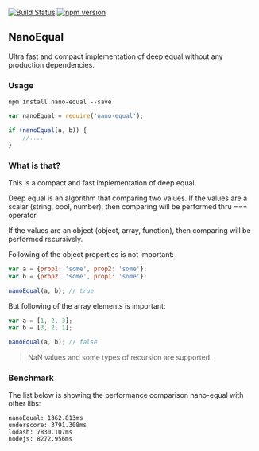 [![Build Status](https://travis-ci.org/smelukov/nano-equal.svg?branch=master)](https://travis-ci.org/smelukov/nano-equal)
[![npm version](https://badge.fury.io/js/nano-equal.svg)](https://badge.fury.io/js/nano-equal)

## NanoEqual
Ultra fast and compact implementation of deep equal without any production dependencies.

### Usage
```shell
npm install nano-equal --save
```

```javascript
var nanoEqual = require('nano-equal');

if (nanoEqual(a, b)) {
    //....
}
```

### What is that?
This is a compact and fast implementation of deep equal.

Deep equal is an algorithm that comparing two values. If the values are a scalar (string, bool, number), then comparing will be performed thru === operator.

If the values are an object (object, array, function), then comparing will be performed recursively.

Following of the object properties is not important:
```javascript
var a = {prop1: 'some', prop2: 'some'};
var b = {prop2: 'some', prop1: 'some'};

nanoEqual(a, b); // true
```

But following of the array elements is important:
```javascript
var a = [1, 2, 3];
var b = [3, 2, 1];

nanoEqual(a, b); // false
```

> NaN values and some types of recursion are supported.

### Benchmark

The list below is showing the performance comparison nano-equal with other libs:

```
nanoEqual: 1362.813ms
underscore: 3791.308ms
lodash: 7830.107ms
nodejs: 8272.956ms
```
